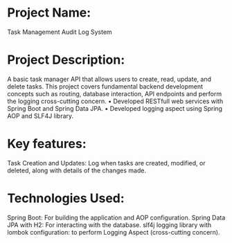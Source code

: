# Project Name:
Task Management Audit Log System

# Project Description: 
A basic task manager API that allows users to create, read, update, and delete
tasks. This project covers fundamental backend development concepts such as
routing, database interaction, API endpoints and perform the logging cross-cutting concern.
• Developed RESTfull web services with Spring Boot and Spring Data JPA.
• Developed logging aspect using Spring AOP and SLF4J library.


# Key features:
Task Creation and Updates: Log when tasks are created, modified, or deleted, along with details of the changes made.

# Technologies Used:
Spring Boot: For building the application and AOP configuration.
Spring Data JPA with H2: For interacting with the database.
slf4j logging library with lombok configuration: to perform Logging Aspect (cross-cutting concern).
